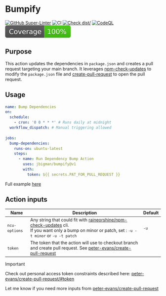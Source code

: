 # Bumpify

[![GitHub Super-Linter](https://github.com/actions/typescript-action/actions/workflows/linter.yml/badge.svg)](https://github.com/super-linter/super-linter)
![CI](https://github.com/actions/typescript-action/actions/workflows/ci.yml/badge.svg)
[![Check dist/](https://github.com/actions/typescript-action/actions/workflows/check-dist.yml/badge.svg)](https://github.com/actions/typescript-action/actions/workflows/check-dist.yml)
[![CodeQL](https://github.com/actions/typescript-action/actions/workflows/codeql-analysis.yml/badge.svg)](https://github.com/actions/typescript-action/actions/workflows/codeql-analysis.yml)
[![Coverage](./badges/coverage.svg)](./badges/coverage.svg)﻿

## Purpose

This action updates the dependencies in `package.json` and creates a pull
request targeting your main branch. It leverages
[npm-check-updates](https://github.com/raineorshine/npm-check-updates) to modify
the `package.json` file and
[create-pull-request](https://github.com/peter-evans/create-pull-request) to
open the pull request.

## Usage

```yaml
name: Bump Dependencies
on:
  schedule:
    - cron: '0 0 * * *' # Runs daily at midnight
  workflow_dispatch: # Manual triggering allowed

jobs:
  bump-dependencies:
    runs-on: ubuntu-latest
    steps:
      - name: Run Dependency Bump Action
        uses: jbigman/bumpify@v1
        with:
          token: ${{ secrets.PAT_FOR_PULL_REQUEST }}
```

Full example [here](https://github.com/jbigman/bumpify-example)

## Action inputs

| Name          | Description                                                                                                                                                                                                                            | Default |
| ------------- | -------------------------------------------------------------------------------------------------------------------------------------------------------------------------------------------------------------------------------------- | ------- |
| `ncu-options` | Any string that could fit with [raineorshine/npm-check-updates](https://github.com/raineorshine/npm-check-updates?tab=readme-ov-file#options) cli.<br> If you want only a bump on minor or patch, set : `-u -t minor` or `-u -t patch` | `-u`    |
| `token`       | The token that the action will use to checkout branch and create pull request. See [peter-evans/create-pull-request](https://github.com/peter-evans/create-pull-request?tab=readme-ov-file#token)                                      |         |

> [!IMPORTANT]  
> Check out personal access token constraints described here:
> [peter-evans/create-pull-request/#token](https://github.com/peter-evans/create-pull-request?tab=readme-ov-file#token)

Let me know if you need more inputs from
[peter-evans/create-pull-request](https://github.com/peter-evans/create-pull-request)
